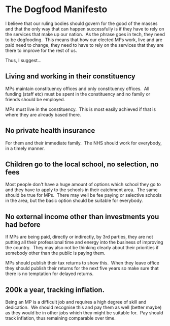 # The Dogfood Manifesto

I believe that our ruling bodies should govern for the good of the masses and that the only way that can happen successfully is if they have to rely on the services that make up our nation.  As the phrase goes in tech, they need to be dogfooding.  This means that how our elected MPs work, live and are paid need to change, they need to have to rely on the services that they are there to improve for the rest of us.

Thus, I suggest...


## Living and working in their constituency

MPs maintain constituency offices and only constituency offices.  All funding (staff etc) must be spent in the constituency and no family or friends should be employed.

MPs must live in the constituency.  This is most easily achieved if that is where they are already based there.

## No private health insurance

For them and their immediate family.  The NHS should work for everybody, in a timely manner.

## Children go to the local school, no selection, no fees

Most people don't have a huge amount of options which school they go to and they have to apply to the schools in their catchment area.  The same should be true for MPs.  There may well be fee paying or selective schools in the area, but the basic option should be suitable for everybody.


## No external income other than investments you had before

If MPs are being paid, directly or indirectly, by 3rd parties, they are not putting all their professional time and energy into the business of improving the country.  They may also not be thinking clearly about their priorities if somebody other than the public is paying them.

MPs should publish their tax returns to show this.  When they leave office they should publish their returns for the next five years so make sure that there is no temptation for delayed returns.

## 200k a year, tracking inflation.

Being an MP is a difficult job and requires a high degree of skill and dedication.  We should recognise this and pay them as well (better maybe) as they would be in other jobs which they might be suitable for.  Pay should track inflation, thus remaining comparable over time.
